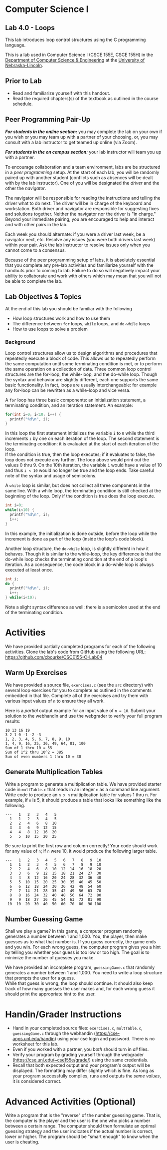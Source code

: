 # Computer Science I
## Lab 4.0 - Loops

This lab introduces loop control structures using the C programming
language.

This is a lab used in Computer Science I (CSCE 155E, CSCE 155H) in the 
[Department of Computer Science & Engineering](https://cse.unl.edu) at 
the [University of Nebraska-Lincoln](https://unl.edu).

## Prior to Lab

* Read and familiarize yourself with this handout.
* Read the required chapters(s) of the textbook as 
  outlined in the course schedule.

## Peer Programming Pair-Up

***For students in the online section:*** you may complete
the lab on your own if you wish or you may team up with a partner
of your choosing, or, you may consult with a lab instructor to get
teamed up online (via Zoom).

***For students in the on campus section:*** your lab instructor 
will team you up with a partner.  

To encourage collaboration and a team environment, labs are be
structured in a *peer programming* setup.  At the start of
each lab, you will be randomly paired up with another student 
(conflicts such as absences will be dealt with by the lab instructor).
One of you will be designated the *driver* and the other
the *navigator*.  

The navigator will be responsible for reading the instructions and
telling the driver what to do next.  The driver will be in charge of the
keyboard and workstation.  Both driver and navigator are responsible
for suggesting fixes and solutions together.  Neither the navigator
nor the driver is "in charge."  Beyond your immediate pairing, you
are encouraged to help and interact and with other pairs in the lab.

Each week you should alternate: if you were a driver last week, 
be a navigator next, etc.  Resolve any issues (you were both drivers
last week) within your pair.  Ask the lab instructor to resolve issues
only when you cannot come to a consensus.  

Because of the peer programming setup of labs, it is absolutely 
essential that you complete any pre-lab activities and familiarize
yourself with the handouts prior to coming to lab.  Failure to do
so will negatively impact your ability to collaborate and work with 
others which may mean that you will not be able to complete the
lab.  

## Lab Objectives & Topics
At the end of this lab you should be familiar with the following
* How loop structures work and how to use them
* The difference between `for` loops, `while` loops, and `do-while` loops
* How to use loops to solve a problem

### Background

Loop control structures allow us to design algorithms and procedures 
that repeatedly execute a block of code.  This allows us to repeatedly 
perform the same computation until some terminating condition is met, 
or to perform the same operation on a collection of data.  Three 
common loop control structures are the for-loop, the while-loop, and 
the do-while loop.  Though the syntax and behavior are slightly different, 
each one supports the same basic functionality.  In fact, loops are 
usually interchangeable: for example any for-loop can be rewritten 
as a while-loop and vice versa.

A `for` loop has three basic components: an initialization statement, 
a terminating condition, and an iteration statement.  An example:

```c
for(int i=0; i<10; i++) {
  printf("%d\n", i); 
}
```

In this loop the first statement initializes the variable `i` 
to `0` while the third increments `i` by one on each 
iteration of the loop.  The second statement is the terminating 
condition: it is evaluated at the start of each iteration of the loop.  
If the condition is true, then the loop executes; if it evaluates to 
false, the loop does not execute any further.  The loop above 
would print out the values 0 thru 9.  On the 10th iteration, the 
variable `i` would have a value of 10 and thus `i < 10` 
would no longer be true and the loop ends.  Take careful note of the 
syntax and usage of semicolons.

A `while` loop is similar, but does not collect all three components 
in the same line.  With a while loop, the terminating condition is 
still checked at the beginning of the loop.  Only if the condition is 
true does the loop execute.  

```c
int i=0;
while(i<10) {
  printf("%d\n", i);
  i++;
}
```

In this example, the initialization is done outside, before the loop 
while the increment is done as part of the loop (inside the loop's 
code block).  

Another loop structure, the `do-while` loop, is slightly different in 
how it behaves.  Though it is similar to the while-loop, the key 
difference is that the do-while loop checks the terminating condition 
at the end of a loop's iteration.  As a consequence, the code block 
in a do-while loop is always executed at least once.

```c
int i;
do {
  printf("%d\n", i);
  i++;
} while(i<10);
```

Note a slight syntax difference as well: there is a semicolon used 
at the end of the terminating condition. 

# Activities

We have provided partially completed programs for each of the 
following activities.  Clone the lab's code from GitHub using the 
following URL: https://github.com/cbourke/CSCE155-C-Lab04

## Warm Up Exercises

We have provided a source file, `exercises.c` (see the `src` directory)
with several loop exercises for you to complete as outlined in the 
comments embedded in that file.  Complete all of the exercises and 
try them with various input values of `n` to ensure they all work.  

Here is a *partial* output example for an input value of `n = 10`.
Submit your solution to the webhandin and use the webgrader to
verify your full program results:

```text
10 13 16 19 
3 2 1 0 -1 -2 -3 
1, 2, 3, 4, 5, 6, 7, 8, 9, 10
1, 4, 9, 16, 25, 36, 49, 64, 81, 100
Sum of 1 thru 10 = 55
Sum of 1^2 thru 10^2 = 385
Sum of even numbers 1 thru 10 = 30
```

## Generate Multiplication Tables

Write a program to generate a multiplication table.  We have
provided starter code in `multTable.c` that reads in an integer
`n` as a command line argument.  Write code to produce an
`n x n` multiplication table for values 1 thru n.  For example,
if `n` is 5, it should produce a table that looks like something
like the following.  

```text
---   1   2   3   4   5 
  1   1   2   3   4   5 
  2   2   4   6   8  10 
  3   3   6   9  12  15 
  4   4   8  12  16  20 
  5   5  10  15  20  25 
```

Be sure to print the first row and column correctly!  Your
code should work for any value of `n`; if `n` were 10, it
would produce the following larger table.

```text
---   1   2   3   4   5   6   7   8   9  10 
  1   1   2   3   4   5   6   7   8   9  10 
  2   2   4   6   8  10  12  14  16  18  20 
  3   3   6   9  12  15  18  21  24  27  30 
  4   4   8  12  16  20  24  28  32  36  40 
  5   5  10  15  20  25  30  35  40  45  50 
  6   6  12  18  24  30  36  42  48  54  60 
  7   7  14  21  28  35  42  49  56  63  70 
  8   8  16  24  32  40  48  56  64  72  80 
  9   9  18  27  36  45  54  63  72  81  90 
 10  10  20  30  40  50  60  70  80  90 100
```

## Number Guessing Game

Shall we play a game?  In this game, a computer program randomly 
generates a number between 1 and 1,000.  You, the player, then 
make guesses as to what that number is.  If you guess correctly, 
the game ends and you win.  For each wrong guess, the computer 
program gives you a hint by telling you whether your guess is too 
low or too high.  The goal is to minimize the number of guesses 
you make.

We have provided an incomplete program, `guessingGame.c`
that randomly generates a number between 1 and 1,000.  You 
need to write a loop structure that prompts the user for a guess.  
While that guess is wrong, the loop should continue.  It should 
also keep track of how many guesses the user makes and, for 
each wrong guess it should print the appropriate hint to the user.

# Handin/Grader Instructions

* Hand in your completed source files: `exercises.c`, `multTable.c`, 
`guessingGame.c` through the webhandin (https://cse-apps.unl.edu/handin) 
using your cse login and password.  There is no worksheet for this
lab. 
* Even if you worked with a partner, you *both* should turn in 
*all* files.
* Verify your program by grading yourself through the webgrader 
(https://cse.unl.edu/~cse155e/grade/) using the same credentials.
* Recall that both expected output and your program's output will 
be displayed.  The formatting may differ slightly which is fine.
As long as your program successfully compiles, runs and outputs 
the *same values*, it is considered correct.

# Advanced Activities (Optional)

Write a program that is the "reverse" of the number guessing game.
That is, the computer is the player and the user is the one who
picks a number between a certain range.  The computer should
then formulate an optimal guessing strategy and the user indicates
if the actual number is correct, lower or higher.  The program
should be "smart enough" to know when the user is cheating.



